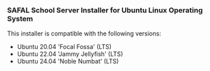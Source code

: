 ### SAFAL School Server Installer for Ubuntu Linux Operating System

This installer is compatible with the following versions:

- Ubuntu 20.04 'Focal Fossa' (LTS)
- Ubuntu 22.04 'Jammy Jellyfish' (LTS)
- Ubuntu 24.04 'Noble Numbat' (LTS)
